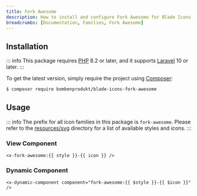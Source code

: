 ```yaml
---
title: Fork Awesome
description: How to install and configure Fork Awesome for Blade Icons.
breadcrumbs: [Documentation, Families, Fork Awesome]
---
```


## Installation

::: info
This package requires [PHP](https://www.php.net/) 8.2 or later, and it supports [Laravel](https://laravel.com/) 10 or later.
:::

To get the latest version, simply require the project using [Composer](https://getcomposer.org/):

```bash
$ composer require bombenprodukt/blade-icons-fork-awesome
```

## Usage

::: info
The prefix for all icon families in this package is `fork-awesome`. Please refer to the [resources/svg](https://github.com/BombenProdukt/blade-icons-fork-awesome/tree/main/resources/svg) directory for a list of available styles and icons.
:::

### View Component

```blade
<x-fork-awesome:{{ style }}-{{ icon }} />
```

### Dynamic Component

```blade
<x-dynamic-component component="fork-awesome:{{ $style }}-{{ $icon }}" />
```
